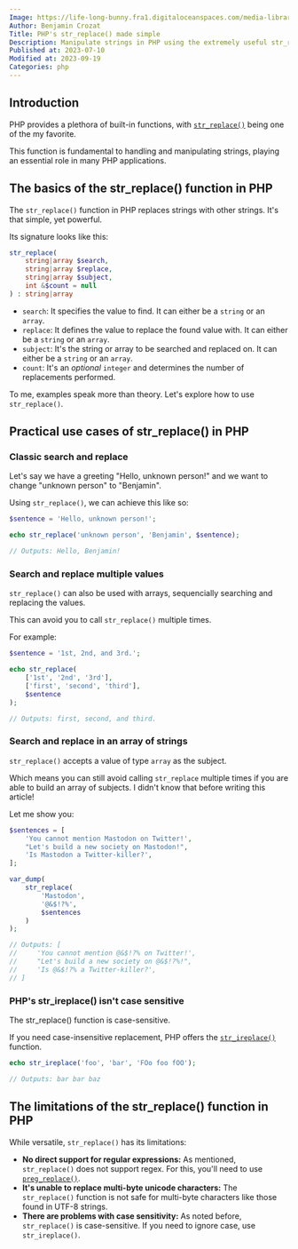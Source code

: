 ```yaml
---
Image: https://life-long-bunny.fra1.digitaloceanspaces.com/media-library/production/44/pizza-driven-development_k09obn.png
Author: Benjamin Crozat
Title: PHP's str_replace() made simple
Description: Manipulate strings in PHP using the extremely useful str_replace() function.
Published at: 2023-07-10
Modified at: 2023-09-19
Categories: php
---
```


## Introduction

PHP provides a plethora of built-in functions, with [`str_replace()`](https://www.php.net/str_replace) being one of the my favorite.

This function is fundamental to handling and manipulating strings, playing an essential role in many PHP applications.

## The basics of the str_replace() function in PHP

The `str_replace()` function in PHP replaces strings with other strings. It's that simple, yet powerful.

Its signature looks like this:

```php
str_replace(
    string|array $search,
    string|array $replace, 
    string|array $subject, 
    int &$count = null
) : string|array
```

- `search`: It specifies the value to find. It can either be a `string` or an `array`.
- `replace`: It defines the value to replace the found value with. It can either be a `string` or an `array`.
- `subject`: It's the string or array to be searched and replaced on. It can either be a `string` or an `array`.
- `count`: It's an *optional* `integer` and determines the number of replacements performed.

To me, examples speak more than theory. Let's explore how to use `str_replace()`.

## Practical use cases of str_replace() in PHP

### Classic search and replace

Let's say we have a greeting "Hello, unknown person!" and we want to change "unknown person" to "Benjamin".

Using `str_replace()`, we can achieve this like so:

```php
$sentence = 'Hello, unknown person!';

echo str_replace('unknown person', 'Benjamin', $sentence);

// Outputs: Hello, Benjamin!
```

### Search and replace multiple values

`str_replace()` can also be used with arrays, sequencially searching and replacing the values.

This can avoid you to call `str_replace()` multiple times.

For example:

```php
$sentence = '1st, 2nd, and 3rd.';

echo str_replace(
    ['1st', '2nd', '3rd'], 
    ['first', 'second', 'third'], 
    $sentence
);

// Outputs: first, second, and third.
```

### Search and replace in an array of strings

`str_replace()` accepts a value of type `array` as the subject.

Which means you can still avoid calling `str_replace` multiple times if you are able to build an array of subjects. I didn't know that before writing this article!

Let me show you:

```php
$sentences = [
    'You cannot mention Mastodon on Twitter!',
    "Let's build a new society on Mastodon!",
    'Is Mastodon a Twitter-killer?',
];

var_dump(
    str_replace(
        'Mastodon', 
        '@&$!?%', 
        $sentences
    )
);

// Outputs: [
//     'You cannot mention @&$!?% on Twitter!',
//     "Let's build a new society on @&$!?%!",
//     'Is @&$!?% a Twitter-killer?',
// ]
```

### PHP's str_ireplace() isn't case sensitive

The str_replace() function is case-sensitive.

If you need case-insensitive replacement, PHP offers the [`str_ireplace()`](https://php.net/str_ireplace) function.

```php
echo str_ireplace('foo', 'bar', 'FOo foo fOO');

// Outputs: bar bar baz
```

## The limitations of the str_replace() function in PHP

While versatile, `str_replace()` has its limitations:
- **No direct support for regular expressions:** As mentioned, `str_replace()` does not support regex. For this, you'll need to use [`preg_replace()`](https://www.php.net/preg_replace).
- **It's unable to replace multi-byte unicode characters:** The `str_replace()` function is not safe for multi-byte characters like those found in UTF-8 strings.
- **There are problems with case sensitivity:** As noted before, `str_replace()` is case-sensitive. If you need to ignore case, use `str_ireplace()`.
